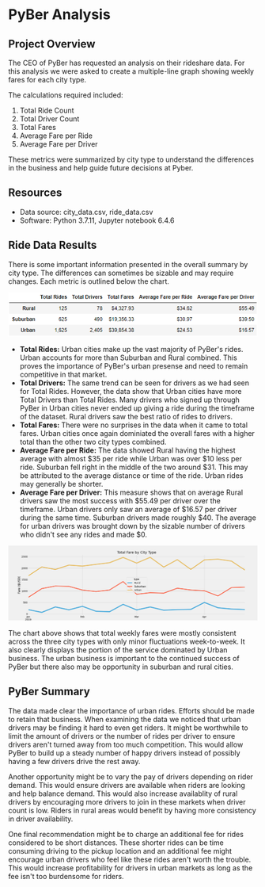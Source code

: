 # PyBer Analysis

## Project Overview
The CEO of PyBer has requested an analysis on their rideshare data.  For this analysis we were asked to create a multiple-line graph showing weekly fares for each city type.

The calculations required included:
1. Total Ride Count
2. Total Driver Count
3. Total Fares
4. Average Fare per Ride
5. Average Fare per Driver

These metrics were summarized by city type to understand the differences in the business and help guide future decisions at Pyber.

## Resources
- Data source: city_data.csv, ride_data.csv
- Software: Python 3.7.11, Jupyter notebook 6.4.6

## Ride Data Results
There is some important information presented in the overall summary by city type.  The differences can sometimes be sizable and may require changes.  Each metric is outlined below the chart.

![Data Summary](/analysis/PyBer_DF_summary.png)

- **Total Rides:** Urban cities make up the vast majority of PyBer's rides.  Urban accounts for more than Suburban and Rural combined.  This proves the importance of PyBer's urban presense and need to remain competitive in that market.
- **Total Drivers:**  The same trend can be seen for drivers as we had seen for Total Rides.  However, the data show that Urban cities have more Total Drivers than Total Rides.  Many drivers who signed up through PyBer in Urban cities never ended up giving a ride during the timeframe of the dataset.  Rural drivers saw the best ratio of rides to drivers.
- **Total Fares:** There were no surprises in the data when it came to total fares.  Urban cities once again dominiated the overall fares with a higher total than the other two city types combined.
- **Average Fare per Ride:** The data showed Rural having the highest average with almost $35 per ride while Urban was over $10 less per ride.  Suburban fell right in the middle of the two around $31.  This may be attributed to the average distance or time of the ride.  Urban rides may generally be shorter.
- **Average Fare per Driver:** This measure shows that on average Rural drivers saw the most success with $55.49 per driver over the timeframe.  Urban drivers only saw an average of $16.57 per driver during the same time.  Suburban drivers made roughly $40.  The average for urban drivers was brought down by the sizable number of drivers who didn't see any rides and made $0.

![Line Chart](/analysis/PyBer_fare_summary.png)

The chart above shows that total weekly fares were mostly consistent across the three city types with only minor fluctuations week-to-week.  It also clearly displays the portion of the service dominated by Urban business.  The urban business is important to the continued success of PyBer but there also may be opportunity in suburban and rural cities.

## PyBer Summary
The data made clear the importance of urban rides.  Efforts should be made to retain that business.  When examining the data we noticed that urban drivers may be finding it hard to even get riders.  It might be worthwhile to limit the amount of drivers or the number of rides per driver to ensure drivers aren't turned away from too much competition.  This would allow PyBer to build up a steady number of happy drivers instead of possibly having a few drivers drive the rest away.

Another opportunity might be to vary the pay of drivers depending on rider demand.  This would ensure drivers are available when riders are looking and help balance demand. This would also increase availablity of rural drivers by encouraging more drivers to join in these markets when driver count is low.  Riders in rural areas would benefit by having more consistency in driver availability.

One final recommendation might be to charge an additional fee for rides considered to be short distances.  These shorter rides can be time consuming driving to the pickup location and an additional fee might encourage urban drivers who feel like these rides aren't worth the trouble.  This would increase profitability for drivers in urban markets as long as the fee isn't too burdensome for riders.